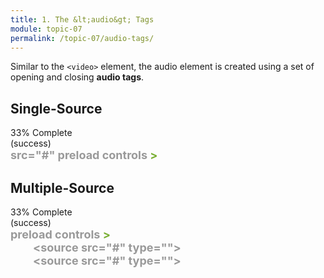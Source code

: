 ```yaml
---
title: 1. The &lt;audio&gt; Tags
module: topic-07
permalink: /topic-07/audio-tags/
---
```


<div class="divider-heading"></div>

Similar to the `<video>` element, the audio element is created using a set of opening and closing **audio tags**.


## Single-Source

<div class="panel panel-success">
  <div class="progress" style="margin-bottom: 0; border-bottom-left-radius: 0; border-bottom-right-radius: 0;">
    <div class="progress-bar progress-bar-success progress-bar-striped" role="progressbar" aria-valuenow="33" aria-valuemin="0" aria-valuemax="100" style="width: 33%">
      <span class="sr-only">33% Complete (success)</span>
    </div>
  </div>
  <div class="panel-body">
    <p style="font-size: large; margin: 0;"><span style="color: #79AF33; font-weight: bold;"><audio</span> <span style="color: #999">src="#" preload controls</span> <span style="color: #79AF33; font-weight: bold;">></span> <span style="color: #999;"></span> <span style="color: #79AF33; font-weight: bold;"></audio></span></p>
  </div>
</div>


<div class="divider-pg"></div>


## Multiple-Source


<div class="panel panel-success">
  <div class="progress" style="margin-bottom: 0; border-bottom-left-radius: 0; border-bottom-right-radius: 0;">
    <div class="progress-bar progress-bar-success progress-bar-striped" role="progressbar" aria-valuenow="33" aria-valuemin="0" aria-valuemax="100" style="width: 33%">
      <span class="sr-only">33% Complete (success)</span>
    </div>
  </div>
  <div class="panel-body">
    <p style="font-size: large; margin: 0;"><span style="color: #79AF33; font-weight: bold;"><audio</span> <span style="color: #999"> preload controls</span> <span style="color: #79AF33; font-weight: bold;">></span>
        <br>
        <span style="color: #999; margin-left: 2em;">&lt;source src="#" type=""&gt;</span>
        <br>
        <span style="color: #999; margin-left: 2em;">&lt;source src="#" type=""&gt;</span>
        <br>
    <span style="color: #999;"></span> <span style="color: #79AF33; font-weight: bold;"></audio></span></p>
  </div>
</div>
